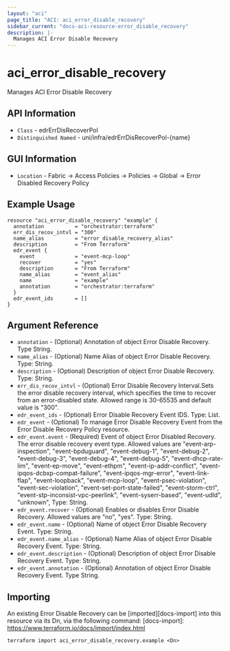 ```yaml
---
layout: "aci"
page_title: "ACI: aci_error_disable_recovery"
sidebar_current: "docs-aci-resource-error_disable_recovery"
description: |-
  Manages ACI Error Disable Recovery
---
```


# aci_error_disable_recovery #

Manages ACI Error Disable Recovery

## API Information ##

* `Class` - edrErrDisRecoverPol
* `Distinguished Named` - uni/infra/edrErrDisRecoverPol-{name}

## GUI Information ##

* `Location` - Fabric -> Access Policies -> Policies -> Global -> Error Disabled Recovery Policy


## Example Usage ##

```hcl
resource "aci_error_disable_recovery" "example" {
  annotation          = "orchestrator:terraform"
  err_dis_recov_intvl = "300"
  name_alias          = "error_disable_recovery_alias"
  description         = "From Terraform"
  edr_event {
    event             = "event-mcp-loop"
    recover           = "yes"
    description       = "From Terraform"
    name_alias        = "event_alias"
    name              = "example"
    annotation        = "orchestrator:terraform"
  }
  edr_event_ids       = []
}
```

## Argument Reference ##


* `annotation` - (Optional) Annotation of object Error Disable Recovery. Type String.
* `name_alias` - (Optional) Name Alias of object Error Disable Recovery. Type: String.
* `description` - (Optional) Description of object Error Disable Recovery. Type: String.
* `err_dis_recov_intvl` - (Optional) Error Disable Recovery Interval.Sets the error disable recovery interval, which specifies the time to recover from an error-disabled state. Allowed range is 30-65535 and default value is "300".
* `edr_event_ids` - (Optional) Error Disable Recovery Event IDS. Type: List.
* `edr_event` - (Optional) To manage Error Disable Recovery Event from the Error Disable Recovery Policy resource. 
* `edr_event.event` - (Required) Event of object Error Disabled Recovery. The error disable recovery event type. Allowed values are "event-arp-inspection", "event-bpduguard", "event-debug-1", "event-debug-2", "event-debug-3", "event-debug-4", "event-debug-5", "event-dhcp-rate-lim", "event-ep-move", "event-ethpm", "event-ip-addr-conflict", "event-ipqos-dcbxp-compat-failure", "event-ipqos-mgr-error", "event-link-flap", "event-loopback", "event-mcp-loop", "event-psec-violation", "event-sec-violation", "event-set-port-state-failed", "event-storm-ctrl", "event-stp-inconsist-vpc-peerlink", "event-syserr-based", "event-udld", "unknown",  Type: String.
* `edr_event.recover` - (Optional) Enables or disables Error Disable Recovery. Allowed values are "no", "yes". Type: String.
* `edr_event.name` - (Optional) Name of object Error Disable Recovery Event. Type: String.
* `edr_event.name_alias` - (Optional) Name Alias of object Error Disable Recovery Event. Type: String.
* `edr_event.description` - (Optional) Description of object Error Disable Recovery Event. Type: String. 
* `edr_event.annotation` - (Optional) Annotation of object Error Disable Recovery Event. Type String.

## Importing ##

An existing Error Disable Recovery can be [imported][docs-import] into this resource via its Dn, via the following command:
[docs-import]: https://www.terraform.io/docs/import/index.html


```
terraform import aci_error_disable_recovery.example <Dn>
```